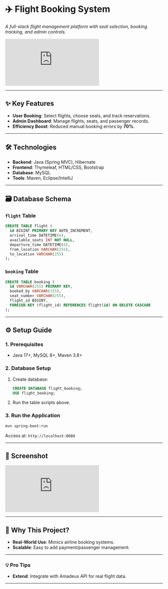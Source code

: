 # ✈️ Flight Booking System  
*A full-stack flight management platform with seat selection, booking tracking, and admin controls.*  

![Flight Booking System Demo](https://imgur.com/a/0qr3mGu.img)  

---

## ✨ Key Features  
- **User Booking**: Select flights, choose seats, and track reservations.  
- **Admin Dashboard**: Manage flights, seats, and passenger records.  
- **Efficiency Boost**: Reduced manual booking errors by **70%**.  

---

## 🛠️ Technologies  
- **Backend**: Java (Spring MVC), Hibernate  
- **Frontend**: Thymeleaf, HTML/CSS, Bootstrap  
- **Database**: MySQL  
- **Tools**: Maven, Eclipse/IntelliJ  

---

## 🗃️ Database Schema  

### `flight` Table  
```sql
CREATE TABLE flight (
  id BIGINT PRIMARY KEY AUTO_INCREMENT,
  arrival_time DATETIME(6),
  available_seats INT NOT NULL,
  departure_time DATETIME(6),
  from_location VARCHAR(255),
  to_location VARCHAR(255)
);
```

### `booking` Table  
```sql
CREATE TABLE booking (
  id VARCHAR(255) PRIMARY KEY,
  booked_by VARCHAR(255),
  seat_number VARCHAR(255),
  flight_id BIGINT,
  FOREIGN KEY (flight_id) REFERENCES flight(id) ON DELETE CASCADE
);
```

---

## ⚙️ Setup Guide  

### 1. Prerequisites  
- Java 17+, MySQL 8+, Maven 3.8+  

### 2. Database Setup  
1. Create database:  
   ```sql
   CREATE DATABASE flight_booking;
   USE flight_booking;
   ```
2. Run the table scripts above.  

### 3. Run the Application  
```bash
mvn spring-boot:run
```
Access at: `http://localhost:8080`  

---

## 📸 Screenshot  
![Flight Booking Interface](https://imgur.com/a/0qr3mGu.img)  

---

## 🚀 Why This Project?  
- **Real-World Use**: Mimics airline booking systems.  
- **Scalable**: Easy to add payment/passenger management.  

---


### 💡 Pro Tips  
- **Extend**: Integrate with Amadeus API for real flight data.  

--- 
